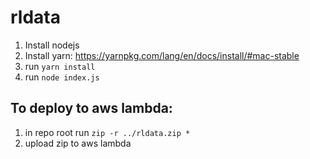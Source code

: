 # rldata

1. Install nodejs
1. Install yarn: https://yarnpkg.com/lang/en/docs/install/#mac-stable
1. run `yarn install`
1. run `node index.js`


## To deploy to aws lambda:
1. in repo root run `zip -r ../rldata.zip *`
1. upload zip to aws lambda
